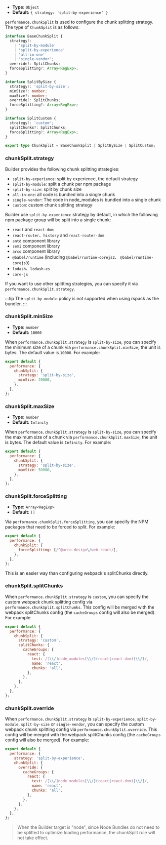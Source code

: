 - **Type:** `Object`
- **Default:** `{ strategy: 'split-by-experience' }`

`performance.chunkSplit` is used to configure the chunk splitting strategy. The type of `ChunkSplit` is as follows:

```ts
interface BaseChunkSplit {
  strategy?:
    | 'split-by-module'
    | 'split-by-experience'
    | 'all-in-one'
    | 'single-vendor';
  override?: SplitChunks;
  forceSplitting?: Array<RegExp>;
}

interface SplitBySize {
  strategy?: 'split-by-size';
  minSize?: number;
  maxSize?: number;
  override?: SplitChunks;
  forceSplitting?: Array<RegExp>;
}

interface SplitCustom {
  strategy?: 'custom';
  splitChunks?: SplitChunks;
  forceSplitting?: Array<RegExp>;
}

export type ChunkSplit = BaseChunkSplit | SplitBySize | SplitCustom;
```

### chunkSplit.strategy

Builder provides the following chunk splitting strategies:

- `split-by-experience`: split by experience, the default strategy
- `split-by-module`: split a chunk per npm package
- `split-by-size`: split by chunk size
- `all-in-one`: all code is bundled into a single chunk
- `single-vendor`: The code in node_modules is bundled into a single chunk
- `custom`: custom chunk splitting strategy

Builder use `split-by-experience` strategy by default, in which the following npm package group will be split into a single chunk:

- `react` and `react-dom`
- `react-router`、`history` and `react-router-dom`
- `antd` component library
- `semi` component library
- `arco` component library
- `@babel/runtime` (including `@babel/runtime-corejs2`、 `@babel/runtime-corejs3`)
- `lodash`、`lodash-es`
- `core-js`

If you want to use other splitting strategies, you can specify it via `performance.chunkSplit.strategy`.

:::tip
The `split-by-module` policy is not supported when using rspack as the bundler.
:::

### chunkSplit.minSize

- **Type:** `number`
- **Default:** `10000`

When `performance.chunkSplit.strategy` is `split-by-size`, you can specify the minimum size of a chunk via `performance.chunkSplit.minSize`, the unit is bytes. The default value is `10000`. For example:

```js
export default {
  performance: {
    chunkSplit: {
      strategy: 'split-by-size',
      minSize: 20000,
    },
  },
};
```

### chunkSplit.maxSize

- **Type:** `number`
- **Default:** `Infinity`

When `performance.chunkSplit.strategy` is `split-by-size`, you can specify the maximum size of a chunk via `performance.chunkSplit.maxSize`, the unit is bytes. The default value is `Infinity`. For example:

```js
export default {
  performance: {
    chunkSplit: {
      strategy: 'split-by-size',
      maxSize: 50000,
    },
  },
};
```

### chunkSplit.forceSplitting

- **Type:** `Array<RegExp>`
- **Default:** `[]`

Via `performance.chunkSplit.forceSplitting`, you can specify the NPM packages that need to be forced to split. For example:

```js
export default {
  performance: {
    chunkSplit: {
      forceSplitting: [/^@arco-design\/web-react/],
    },
  },
};
```

This is an easier way than configuring webpack's splitChunks directly.

### chunkSplit.splitChunks

When `performance.chunkSplit.strategy` is `custom`, you can specify the custom webpack chunk splitting config via `performance.chunkSplit.splitChunks`. This config will be merged with the webpack splitChunks config (the `cacheGroups` config will also be merged). For example:

```js
export default {
  performance: {
    chunkSplit: {
      strategy: 'custom',
      splitChunks: {
        cacheGroups: {
          react: {
            test: /[\\/]node_modules[\\/](react|react-dom)[\\/]/,
            name: 'react',
            chunks: 'all',
          },
        },
      },
    },
  },
};
```

### chunkSplit.override

When `performance.chunkSplit.strategy` is `split-by-experience`, `split-by-module`, `split-by-size` or `single-vendor`, you can specify the custom webpack chunk splitting config via `performance.chunkSplit.override`. This config will be merged with the webpack splitChunks config (the `cacheGroups` config will also be merged). For example:

```js
export default {
  performance: {
    strategy: 'split-by-experience',
    chunkSplit: {
      override: {
        cacheGroups: {
          react: {
            test: /[\\/]node_modules[\\/](react|react-dom)[\\/]/,
            name: 'react',
            chunks: 'all',
          },
        },
      },
    },
  },
};
```

> When the Builder target is "node", since Node Bundles do not need to be splitted to optimize loading performance, the chunkSplit rule will not take effect.
